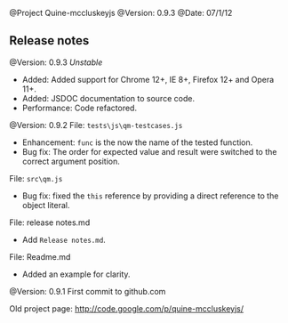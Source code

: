 @Project Quine-mccluskeyjs
@Version: 0.9.3
@Date: 07/1/12

## Release notes ## 

@Version: 0.9.3
*Unstable*
- Added: Added support for Chrome 12+, IE 8+, Firefox 12+ and Opera 11+.
- Added: JSDOC documentation to source code. 
- Performance: Code refactored.

@Version: 0.9.2
File: `tests\js\qm-testcases.js`
- Enhancement: `func` is the now the name of the tested function.
- Bug fix: The order for expected value and result were switched to the correct argument position.

File: `src\qm.js`
- Bug fix: fixed the `this` reference by providing a direct reference to the object literal.

File: release notes.md
- Add `Release notes.md`.

File: Readme.md
- Added an example for clarity.

@Version: 0.9.1
First commit to github.com

Old project page: http://code.google.com/p/quine-mccluskeyjs/ 